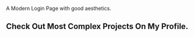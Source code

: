 A Modern Login Page with good aesthetics. 

<h2>Check Out Most Complex Projects On My Profile.</h2>
